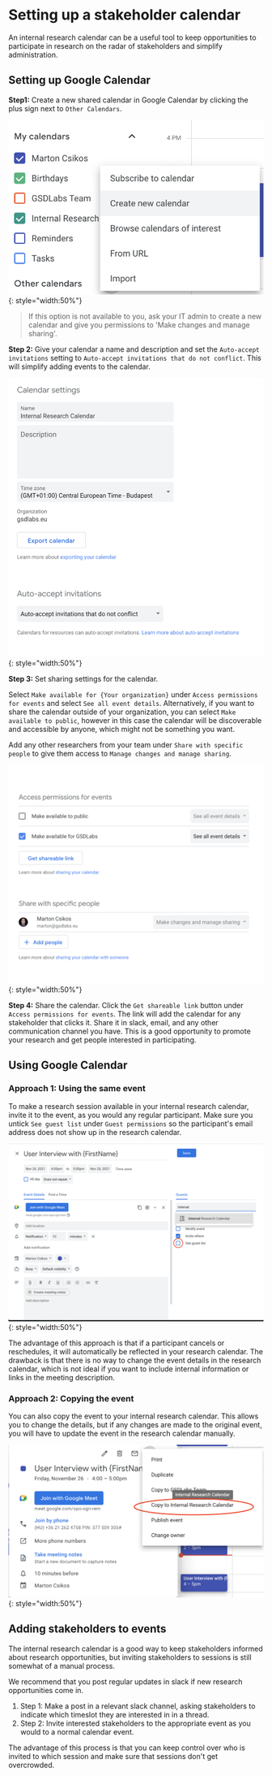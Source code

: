 # Setting up a stakeholder calendar

An internal research calendar can be a useful tool to keep opportunities to participate in research on the radar of stakeholders and simplify administration.

## Setting up Google Calendar

**Step1:** Create a new shared calendar in Google Calendar by clicking the plus sign next to `Other Calendars`.

![Creating a new calendar in google calendar](img/gcal_new.png){: style="width:50%"}

> If this option is not available to you, ask your IT admin to create a new calendar and give you permissions to 'Make changes and manage sharing'.

**Step 2:** Give your calendar a name and description and set the `Auto-accept invitations` setting to `Auto-accept invitations that do not conflict`. This will simplify adding events to the calendar.

![Configuring basic settings in google calendar](img/gcal_settings.png){: style="width:50%"}

**Step 3:** Set sharing settings for the calendar.

Select `Make available for {Your organization}` under `Access permissions for events` and select `See all event details`. Alternatively, if you want to share the calendar outside of your organization, you can select `Make available to public`, however in this case the calendar will be discoverable and accessible by anyone, which might not be something you want.

Add any other researchers from your team under `Share with specific people` to give them access to `Manage changes and manage sharing`.

![Configuring sharing settings in google calendar](img/gcal_sharing_1.png){: style="width:50%"}

**Step 4:** Share the calendar.
Click the `Get shareable link` button under `Access permissions for events`. The link will add the calendar for any stakeholder that clicks it. Share it in slack, email, and any other communication channel you have. This is a good opportunity to promote your research and get people interested in participating.


## Using Google Calendar

### Approach 1: Using the same event

To make a research session available in your internal research calendar, invite it to the event, as you would any regular participant.
Make sure you untick `See guest list` under `Guest permissions` so the participant's email address does not show up in the research calendar.

![Google calendar event configuration](img/gcal_event_1.png){: style="width:50%"}

The advantage of this approach is that if a participant cancels or reschedules, it will automatically be reflected in your research calendar. The drawback is that there is no way to change the event details in the research calendar, which is not ideal if you want to include internal information or links in the meeting description.

### Approach 2: Copying the event

You can also copy the event to your internal research calendar. This allows you to change the details, but if any changes are made to the original event, you will have to update the event in the research calendar manually.

![Google calendar event copying](img/gcal_event_2.png){: style="width:50%"}

## Adding stakeholders to events

The internal research calendar is a good way to keep stakeholders informed about research opportunities, but inviting stakeholders to sessions is still somewhat of a manual process.

We recommend that you post regular updates in slack if new research opportunities come in.

1. Step 1: Make a post in a relevant slack channel, asking stakeholders to indicate which timeslot they are interested in in a thread.
2. Step 2: Invite interested stakeholders to the appropriate event as you would to a normal calendar event.

The advantage of this process is that you can keep control over who is invited to which session and make sure that sessions don't get overcrowded.
